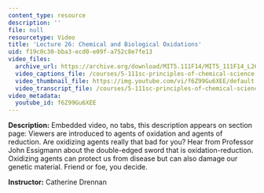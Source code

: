 ```yaml
---
content_type: resource
description: ''
file: null
resourcetype: Video
title: 'Lecture 26: Chemical and Biological Oxidations'
uid: f19c0c30-bba3-ecd0-e09f-a752c8e7fe13
video_files:
  archive_url: https://archive.org/download/MIT5.111F14/MIT5_111F14_L26_300k.mp4
  video_captions_file: /courses/5-111sc-principles-of-chemical-science-fall-2014/01649c609cb65fa6b789a834fa3e7819_f6Z99Gu6XEE.vtt
  video_thumbnail_file: https://img.youtube.com/vi/f6Z99Gu6XEE/default.jpg
  video_transcript_file: /courses/5-111sc-principles-of-chemical-science-fall-2014/4716a5af11f887229c4147cb9df4ad4d_f6Z99Gu6XEE.pdf
video_metadata:
  youtube_id: f6Z99Gu6XEE
---
```


**Description:** Embedded video, no tabs, this description appears on section page: Viewers are introduced to agents of oxidation and agents of reduction. Are oxidizing agents really that bad for you? Hear from Professor John Essigmann about the double-edged sword that is oxidation-reduction. Oxidizing agents can protect us from disease but can also damage our genetic material. Friend or foe, you decide.

**Instructor:** Catherine Drennan